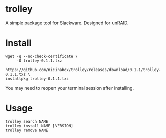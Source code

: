 # trolley

A simple package tool for Slackware. Designed for unRAID.

# Install

    wget -q --no-check-certificate \
         -O trolley-0.1.1.txz
         https://github.com/nicinabox/trolley/releases/download/0.1.1/trolley-0.1.1.txz \
    installpkg trolley-0.1.1.txz

You may need to reopen your terminal session after installing.

# Usage

    trolley search NAME
    trolley install NAME [VERSION]
    trolley remove NAME
